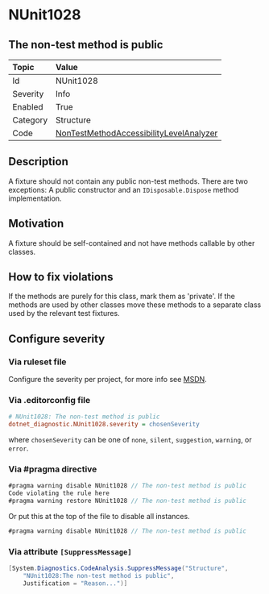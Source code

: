 # NUnit1028

## The non-test method is public

| Topic    | Value
| :--      | :--
| Id       | NUnit1028
| Severity | Info
| Enabled  | True
| Category | Structure
| Code     | [NonTestMethodAccessibilityLevelAnalyzer](https://github.com/nunit/nunit.analyzers/blob/master/src/nunit.analyzers/NonTestMethodAccessibilityLevel/NonTestMethodAccessibilityLevelAnalyzer.cs)

## Description

A fixture should not contain any public non-test methods.
There are two exceptions: A public constructor and an `IDisposable.Dispose` method implementation.

## Motivation

A fixture should be self-contained and not have methods callable by other classes.

## How to fix violations

If the methods are purely for this class, mark them as 'private'. If the methods are used by other classes move these
methods to a separate class used by the relevant test fixtures.

<!-- start generated config severity -->
## Configure severity

### Via ruleset file

Configure the severity per project, for more info see
[MSDN](https://learn.microsoft.com/en-us/visualstudio/code-quality/using-rule-sets-to-group-code-analysis-rules?view=vs-2022).

### Via .editorconfig file

```ini
# NUnit1028: The non-test method is public
dotnet_diagnostic.NUnit1028.severity = chosenSeverity
```

where `chosenSeverity` can be one of `none`, `silent`, `suggestion`, `warning`, or `error`.

### Via #pragma directive

```csharp
#pragma warning disable NUnit1028 // The non-test method is public
Code violating the rule here
#pragma warning restore NUnit1028 // The non-test method is public
```

Or put this at the top of the file to disable all instances.

```csharp
#pragma warning disable NUnit1028 // The non-test method is public
```

### Via attribute `[SuppressMessage]`

```csharp
[System.Diagnostics.CodeAnalysis.SuppressMessage("Structure",
    "NUnit1028:The non-test method is public",
    Justification = "Reason...")]
```
<!-- end generated config severity -->
